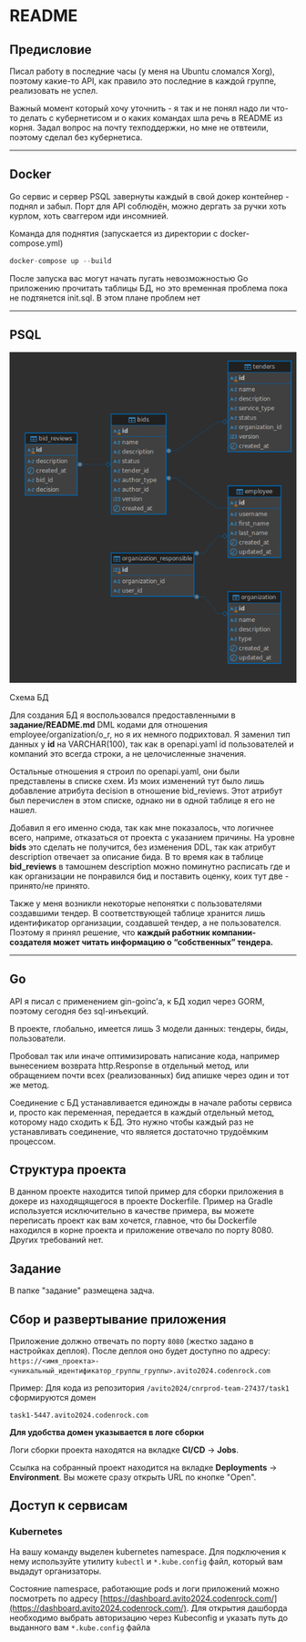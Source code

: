 # README

## Предисловие

Писал работу в последние часы (у меня на Ubuntu сломался Xorg), поэтому какие-то API, как правило это последние в каждой группе, реализовать не успел.

Важный момент который хочу уточнить - я так и не понял надо ли что-то делать с кубернетисом и о каких командах шла речь в README из корня. Задал вопрос на почту техподдержки, но мне не отвтеили, поэтому сделал без кубернетиса.

---

## Docker

Go сервис и сервер PSQL завернуты каждый в свой докер контейнер - поднял и забыл. Порт для API соблюдён, можно дергать за ручки хоть курлом, хоть сваггером иди инсомнией.

Команда для поднятия (запускается из директории с docker-compose.yml)

```jsx
docker-compose up --build
```

После запуска вас могут начать пугать невозможностью Go приложению прочитать таблицы БД, но это временная проблема пока не подтянется init.sql. В этом плане проблем нет

---

## PSQL

![Схема БД](images/db.png)

Схема БД

Для создания БД я воспользовался предоставленными в **задание/README.md** DML кодами для отношения employee/organization/o_r, но я их немного подрихтовал. Я заменил тип данных у **id** на VARCHAR(100), так как в openapi.yaml id пользователей и компаний это всегда строки, а не целочисленные значения.

Остальные отношения я строил по openapi.yaml, они были представлены в списке схем. Из моих изменений тут было лишь добавление атрибута decision в отношение bid_reviews. Этот атрибут был перечислен в этом списке, однако ни в одной таблице я его не нашел. 

Добавил я его именно сюда, так как мне показалось, что логичнее всего, наприме, отказаться от проекта с указанием причины. На уровне **bids** это сделать не получится, без изменения DDL, так как атрибут description отвечает за описание бида. В то время как в таблице **bid_reviews** в тамошнем description можно поминутно расписать где и как организации не понравился бид и поставить оценку, коих тут две - принято/не принято.

Также у меня возникли некоторые непонятки с пользователями создавшими тендер. В соответствующей таблице хранится лишь идентификатор организации, создавшей тендер, а не пользователся. Поэтому я принял решение, что **каждый работник компании-создателя может читать информацию о “собственных” тендера.**

---

## Go

API я писал с применением gin-goinc’а, к БД ходил через GORM, поэтому сегодня без sql-инъекций.

В проекте, глобально, имеется лишь 3 модели данных: тендеры, биды, пользователи. 

Пробовал так или иначе оптимизировать написание кода, например вынесением возврата http.Response в отдельный метод, или обращением почти всех (реализованных) бид апишке через один и тот же метод. 

Соединение с БД устанавливается единожды в начале работы сервиса и, просто как переменная, передается в каждый отдельный метод, которому надо сходить к БД. Это нужно чтобы каждый раз не устанавливать соединение, что является достаточно трудоёмким процессом.

## Структура проекта
В данном проекте находится типой пример для сборки приложения в докере из находящящегося в проекте Dockerfile. Пример на Gradle используется исключительно в качестве примера, вы можете переписать проект как вам хочется, главное, что бы Dockerfile находился в корне проекта и приложение отвечало по порту 8080. Других требований нет.

## Задание
В папке "задание" размещена задча.

## Сбор и развертывание приложения
Приложение должно отвечать по порту `8080` (жестко задано в настройках деплоя). После деплоя оно будет доступно по адресу: `https://<имя_проекта>-<уникальный_идентификатор_группы_группы>.avito2024.codenrock.com`

Пример: Для кода из репозитория `/avito2024/cnrprod-team-27437/task1` сформируются домен

```
task1-5447.avito2024.codenrock.com
```

**Для удобства домен указывается в логе сборки**

Логи сборки проекта находятся на вкладке **CI/CD** -> **Jobs**.

Ссылка на собранный проект находится на вкладке **Deployments** -> **Environment**. Вы можете сразу открыть URL по кнопке "Open".

## Доступ к сервисам

### Kubernetes  
На вашу команду выделен kubernetes namespace. Для подключения к нему используйте утилиту `kubectl` и `*.kube.config` файл, который вам выдадут организаторы.

Состояние namespace, работающие pods и логи приложений можно посмотреть по адресу [https://dashboard.avito2024.codenrock.com/](https://dashboard.avito2024.codenrock.com/). Для открытия дашборда необходимо выбрать авторизацию через Kubeconfig и указать путь до выданного вам `*.kube.config` файла


